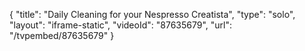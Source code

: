 {
    "title": "Daily Cleaning for your Nespresso Creatista",
    "type": "solo",
    "layout": "iframe-static",
    "videoId": "87635679",
    "url": "\/tvpembed\/87635679"
}